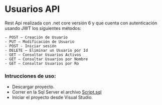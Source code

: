 # Usuarios API

Rest Api realizada con .net core versión 6 y que cuenta con autenticación usando JWT los siguientes métodos:
```
- POST – Creación de Usuario
- PUT – Modificación de Usuario
- POST - Iniciar sesión
- DELETE – Eliminar un Usuario por Id
- GET – Consultar Usuarios Activos
- GET – Consultar Usuarios por Nombre
- GET – Consultar Usuarios por Ro
```



### Intrucciones de uso: 
- Descargar proyecto. 
- Correr en la Sql Server el archivo [Script.sql]([https://github.com/Laskira/usuarios-api/blob/main/Script.sql](https://github.com/Laskira/usuarios-api/blob/master/Colegios/Script.sql) "Script.sql")
- Iniciar el proyecto desde Visual Studio.
